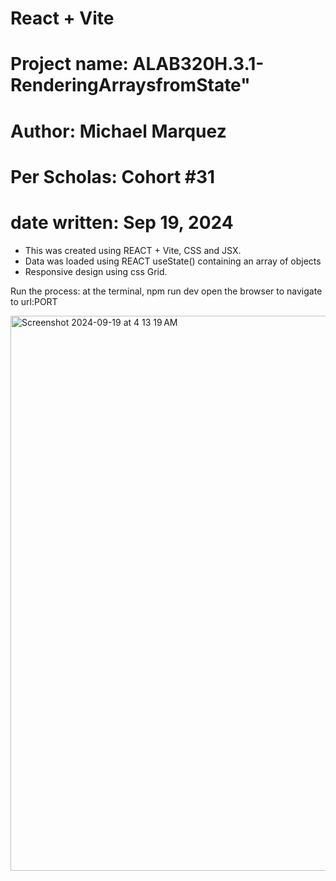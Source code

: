 # React + Vite
# Project name: ALAB320H.3.1-RenderingArraysfromState"
# Author: Michael Marquez
# Per Scholas: Cohort #31
# date written: Sep 19, 2024 

- This was created using REACT + Vite, CSS and JSX.
- Data was loaded using REACT useState() containing an array of objects  
- Responsive design using css Grid.

Run the process:
    at the terminal, npm run dev
    open the browser to navigate to url:PORT
    
 

<img width="888" alt="Screenshot 2024-09-19 at 4 13 19 AM" src="https://github.com/user-attachments/assets/538d744c-d4fa-4567-8612-7a01cceb761f">

